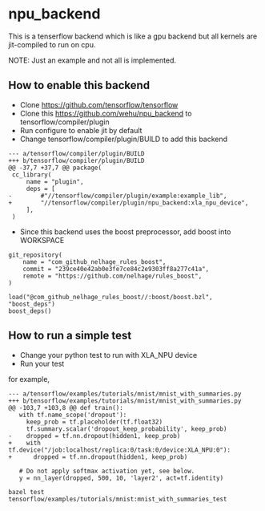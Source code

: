 # npu_backend

This is a tenserflow backend which is like a gpu backend but all kernels are jit-compiled to run on cpu.

NOTE: Just an example and not all is implemented.

## How to enable this backend

* Clone https://github.com/tensorflow/tensorflow
* Clone this https://github.com/wehu/npu_backend to tensorflow/compiler/plugin
* Run configure to enable jit by default
* Change tensorflow/compiler/plugin/BUILD to add this backend
```
--- a/tensorflow/compiler/plugin/BUILD
+++ b/tensorflow/compiler/plugin/BUILD
@@ -37,7 +37,7 @@ package(
 cc_library(
     name = "plugin",
     deps = [
-        #"//tensorflow/compiler/plugin/example:example_lib",
+        "//tensorflow/compiler/plugin/npu_backend:xla_npu_device",
     ],
 )
```
* Since this backend uses the boost preprocessor, add boost into WORKSPACE
```
git_repository(
    name = "com_github_nelhage_rules_boost",
    commit = "239ce40e42ab0e3fe7ce84c2e9303ff8a277c41a",
    remote = "https://github.com/nelhage/rules_boost",
)

load("@com_github_nelhage_rules_boost//:boost/boost.bzl", "boost_deps")
boost_deps()

```

## How to run a simple test

* Change your python test to run with XLA_NPU device
* Run your test

for example,
```
--- a/tensorflow/examples/tutorials/mnist/mnist_with_summaries.py
+++ b/tensorflow/examples/tutorials/mnist/mnist_with_summaries.py
@@ -103,7 +103,8 @@ def train():
   with tf.name_scope('dropout'):
     keep_prob = tf.placeholder(tf.float32)
     tf.summary.scalar('dropout_keep_probability', keep_prob)
-    dropped = tf.nn.dropout(hidden1, keep_prob)
+    with tf.device("/job:localhost/replica:0/task:0/device:XLA_NPU:0"):
+      dropped = tf.nn.dropout(hidden1, keep_prob)
 
   # Do not apply softmax activation yet, see below.
   y = nn_layer(dropped, 500, 10, 'layer2', act=tf.identity)
```

`bazel test tensorflow/examples/tutorials/mnist:mnist_with_summaries_test`
